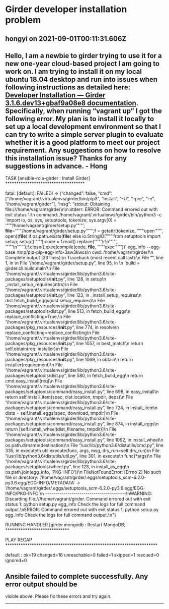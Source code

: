 # Girder developer installation problem

## hongyi on 2021-09-01T00:11:31.606Z

## Hello, I am a newbie to girder trying to use it for a new one\-year cloud\-based project I am going to work on. I am trying to install it on my local ubuntu 18\.04 desktop and run into issues when following instructions as detailed here: [Developer Installation — Girder 3\.1\.6\.dev13\+gbaf9a08e8 documentation](https://girder.readthedocs.io/en/latest/dev-installation.html#). Specifically, when running “vagrant up” I got the following error. My plan is to install it locally to set up a local development environment so that I can try to write a simple server plugin to evaluate whether it is a good platform to meet our project requirement. Any suggestions on how to resolve this installation issue? Thanks for any suggestions in advance. \- Hong


TASK \[ansible\-role\-girder : Install Girder] \*\*\*\*\*\*\*\*\*\*\*\*\*\*\*\*\*\*\*\*\*\*\*\*\*\*\*\*\*\*\*\*\*\*\*\*  

fatal: \[default]: FAILED! \=\> {“changed”: false, “cmd”: \["/home/vagrant/.virtualenvs/girder/bin/pip3", “install”, “\-U”, “–pre”, “\-e”, “/home/vagrant/girder”], “msg”: “stdout: Obtaining file:///home/vagrant/girder\\n\\n:stderr: ERROR: Command errored out with exit status 1:\\n command: /home/vagrant/.virtualenvs/girder/bin/python3 \-c 'import io, os, sys, setuptools, tokenize; sys.argv\[0] \= '”’"’/home/vagrant/girder/setup.py’"’"’; **file**\=’"’"’/home/vagrant/girder/setup.py’"’"’;f \= getattr(tokenize, ‘"’"‘open’"’"’, open)(**file**) if os.path.exists(**file**) else io.StringIO(’"’"‘from setuptools import setup; setup()’"’"’);code \= f.read().replace(’"’"’\\r\\n’"’"’, ‘"’"’\\n’"’"’);f.close();exec(compile(code, **file**, ‘"’"‘exec’"’"’))’ egg\_info \-\-egg\-base /tmp/pip\-pip\-egg\-info\-3aw3kwcs\\n cwd: /home/vagrant/girder/\\n Complete output (33 lines):\\n Traceback (most recent call last):\\n File “”, line 1, in \\n File “/home/vagrant/girder/setup.py”, line 95, in \\n ‘build \= girder.cli.build:main’\\n File “/home/vagrant/.virtualenvs/girder/lib/python3\.6/site\-packages/setuptools/**init**.py”, line 128, in setup\\n \_install\_setup\_requires(attrs)\\n File “/home/vagrant/.virtualenvs/girder/lib/python3\.6/site\-packages/setuptools/**init**.py”, line 123, in \_install\_setup\_requires\\n dist.fetch\_build\_eggs(dist.setup\_requires)\\n File “/home/vagrant/.virtualenvs/girder/lib/python3\.6/site\-packages/setuptools/dist.py”, line 513, in fetch\_build\_eggs\\n replace\_conflicting\=True,\\n File “/home/vagrant/.virtualenvs/girder/lib/python3\.6/site\-packages/pkg\_resources/**init**.py”, line 774, in resolve\\n replace\_conflicting\=replace\_conflicting\\n File “/home/vagrant/.virtualenvs/girder/lib/python3\.6/site\-packages/pkg\_resources/**init**.py”, line 1057, in best\_match\\n return self.obtain(req, installer)\\n File “/home/vagrant/.virtualenvs/girder/lib/python3\.6/site\-packages/pkg\_resources/**init**.py”, line 1069, in obtain\\n return installer(requirement)\\n File “/home/vagrant/.virtualenvs/girder/lib/python3\.6/site\-packages/setuptools/dist.py”, line 580, in fetch\_build\_egg\\n return cmd.easy\_install(req)\\n File “/home/vagrant/.virtualenvs/girder/lib/python3\.6/site\-packages/setuptools/command/easy\_install.py”, line 698, in easy\_install\\n return self.install\_item(spec, dist.location, tmpdir, deps)\\n File “/home/vagrant/.virtualenvs/girder/lib/python3\.6/site\-packages/setuptools/command/easy\_install.py”, line 724, in install\_item\\n dists \= self.install\_eggs(spec, download, tmpdir)\\n File “/home/vagrant/.virtualenvs/girder/lib/python3\.6/site\-packages/setuptools/command/easy\_install.py”, line 874, in install\_eggs\\n return \[self.install\_wheel(dist\_filename, tmpdir)]\\n File “/home/vagrant/.virtualenvs/girder/lib/python3\.6/site\-packages/setuptools/command/easy\_install.py”, line 1092, in install\_wheel\\n os.path.dirname(destination)\\n File “/usr/lib/python3\.6/distutils/cmd.py”, line 335, in execute\\n util.execute(func, args, msg, dry\_run\=self.dry\_run)\\n File “/usr/lib/python3\.6/distutils/util.py”, line 301, in execute\\n func(\*args)\\n File “/home/vagrant/.virtualenvs/girder/lib/python3\.6/site\-packages/setuptools/wheel.py”, line 123, in install\_as\_egg\\n os.path.join(egg\_info, ‘PKG\-INFO’))\\n FileNotFoundError: \[Errno 2] No such file or directory: ‘/home/vagrant/girder/.eggs/setuptools\_scm\-6\.2\.0\-py3\.6\.egg/EGG\-INFO/METADATA’ → ‘/home/vagrant/girder/.eggs/setuptools\_scm\-6\.2\.0\-py3\.6\.egg/EGG\-INFO/PKG\-INFO’\\n \-\-\-\-\-\-\-\-\-\-\-\-\-\-\-\-\-\-\-\-\-\-\-\-\-\-\-\-\-\-\-\-\-\-\-\-\-\-\-\-\\nWARNING: Discarding file:///home/vagrant/girder. Command errored out with exit status 1: python setup.py egg\_info Check the logs for full command output.\\nERROR: Command errored out with exit status 1: python setup.py egg\_info Check the logs for full command output.\\n"}


RUNNING HANDLER \[girder.mongodb : Restart MongoDB] \*\*\*\*\*\*\*\*\*\*\*\*\*\*\*\*\*\*\*\*\*\*\*\*\*\*\*\*\*


PLAY RECAP \*\*\*\*\*\*\*\*\*\*\*\*\*\*\*\*\*\*\*\*\*\*\*\*\*\*\*\*\*\*\*\*\*\*\*\*\*\*\*\*\*\*\*\*\*\*\*\*\*\*\*\*\*\*\*\*\*\*\*\*\*\*\*\*\*\*\*\*\*  

default : ok\=19 changed\=16 unreachable\=0 failed\=1 skipped\=1 rescued\=0 ignored\=0


## Ansible failed to complete successfully. Any error output should be
visible above. Please fix these errors and try again.


---

